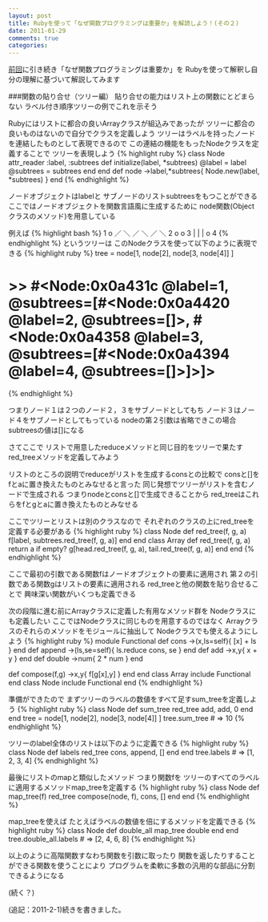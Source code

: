 ```yaml
---
layout: post
title: Rubyを使って「なぜ関数プログラミングは重要か」を解読しよう！(その２)
date: 2011-01-29
comments: true
categories:
---
```



[前回](/2011/01/24/notitle/)に引き続き「なぜ関数プログラミングは重要か」を
Rubyを使って解釈し自分の理解に基づいて解説してみます

###関数の貼り合せ（ツリー編）
貼り合せの能力はリスト上の関数にとどまらない
ラベル付き順序ツリーの例でこれを示そう

Rubyにはリストに都合の良いArrayクラスが組込みであったが
ツリーに都合の良いものはないので自分でクラスを定義しよう
ツリーはラベルを持ったノードを連結したものとして表現できるので
この連結の機能をもったNodeクラスを定義することで
ツリーを表現しよう
{% highlight ruby %}
class Node
  attr_reader :label, :subtrees
  def initialize(label, *subtrees)
    @label = label
    @subtrees = subtrees
  end
end
def node
  ->label,*subtrees{ Node.new(label, *subtrees) }
end
{% endhighlight %}

ノードオブジェクトはlabelと
サブノードのリストsubtreesをもつことができる
ここではノードオブジェクトを関数言語風に生成するために
node関数(Objectクラスのメソッド)を用意している

例えば
{% highlight bash %}
           1 o
            ／ ＼
          ／     ＼
        ／         ＼
     2 o             o 3
                     |
                     |
                     |
                     o  4
{% endhighlight %}
というツリーは
このNodeクラスを使って以下のように表現できる
{% highlight ruby %}
tree = node[1, 
            node[2],
            node[3, node[4]]
            ]
# >> #<Node:0x0a431c @label=1, @subtrees=[#<Node:0x0a4420 @label=2, @subtrees=[]>, #<Node:0x0a4358 @label=3, @subtrees=[#<Node:0x0a4394 @label=4, @subtrees=[]>]>]>
{% endhighlight %}

つまりノード１は２つのノード２，３をサブノードとしてもち
ノード３はノード４をサブノードとしてもっている
nodeの第２引数は省略できこの場合subtreesの値は[]になる

さてここで
リストで用意したreduceメソッドと同じ目的をツリーで果たす
red_treeメソッドを定義してみよう

リストのところの説明でreduceがリストを生成するconsとの比較で
consと[]をfとaに置き換えたものとみなせると言った
同じ発想でツリーがリストを含むノードで生成される
つまりnodeとconsと[]で生成できることから
red_treeはこれらをfとgとaに置き換えたものとみなせる

ここでツリーとリストは別のクラスなので
それぞれのクラスの上にred_treeを定義する必要がある
{% highlight ruby %}
class Node
  def red_tree(f, g, a)
    f[label, subtrees.red_tree(f, g, a)]
  end
end
class Array
  def red_tree(f, g, a)
    return a if empty?
    g[head.red_tree(f, g, a), tail.red_tree(f, g, a)]
  end
end
{% endhighlight %}

ここで最初の引数である関数fはノードオブジェクトの要素に適用され
第２の引数である関数gはリストの要素に適用される
red_treeと他の関数を貼り合せることで
興味深い関数がいくつも定義できる

次の段階に進む前にArrayクラスに定義した有用なメソッド群を
Nodeクラスにも定義したい
ここではNodeクラスに同じものを用意するのではなく
Arrayクラスのそれらのメソッドをモジュールに抽出して
Nodeクラスでも使えるようにしよう
{% highlight ruby %}
module Functional
  def cons
    ->(x,ls=self){ [x] + ls }
  end
  def append
    ->(ls,se=self){ ls.reduce cons, se }
  end
  def add
    ->x,y{ x + y }
  end
  def double
    ->num{ 2 * num }
  end
  
  def compose(f,g)
    ->x,y{ f[g[x],y] }
  end
end
class Array
  include Functional
end
class Node
  include Functional
end
{% endhighlight %}

準備ができたので
まずツリーのラベルの数値をすべて足すsum_treeを定義しよう
{% highlight ruby %}
class Node
  def sum_tree
    red_tree add, add, 0
  end
end
tree = node[1,
            node[2],
            node[3, node[4]]
           ]
tree.sum_tree # => 10
{% endhighlight %}

ツリーのlabel全体のリストは以下のように定義できる
{% highlight ruby %}
class Node
  def labels
    red_tree cons, append, []
  end
end
tree.labels # => [1, 2, 3, 4]
{% endhighlight %}

最後にリストのmapと類似したメソッド
つまり関数fを
ツリーのすべてのラベルに適用するメソッドmap_treeを定義する
{% highlight ruby %}
class Node
  def map_tree(f)
    red_tree compose(node, f), cons, []
  end
end
{% endhighlight %}

map_treeを使えば
たとえばラベルの数値を倍にするメソッドを定義できる
{% highlight ruby %}
class Node
  def double_all
    map_tree double
  end
end
tree.double_all.labels # => [2, 4, 6, 8]
{% endhighlight %}

以上のように高階関数すなわち関数を引数に取ったり
関数を返したりすることができる関数を使うことにより
プログラムを柔軟に多数の汎用的な部品に分割できるようになる

(続く？)

(追記：2011-2-1)続きを書きました。
[](/2011/02/01/notitle/)
